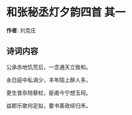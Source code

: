 # 和张秘丞灯夕韵四首  其一

**作者**: 刘克庄

## 诗词内容

公承赤地饥荒后，一念通天立致和。

永日庭中私谒少，丰年陌上醉人多。

更生昔忝陪藜杖，臣甫今宁想玉珂。

益郡乐歌何足拟，要书善政续归禾。

